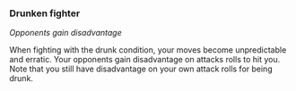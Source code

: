
### Drunken fighter

_Opponents gain disadvantage_

When fighting with the drunk condition, your moves become unpredictable and erratic. Your opponents gain disadvantage on attacks rolls to hit you. Note that you still have disadvantage on your own attack rolls for being drunk.
